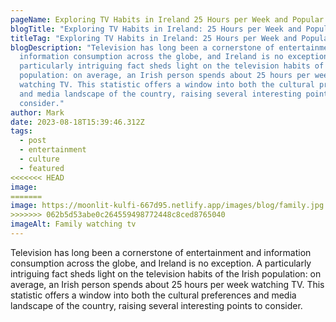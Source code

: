 ```yaml
---
pageName: Exploring TV Habits in Ireland 25 Hours per Week and Popular TV Stations
blogTitle: "Exploring TV Habits in Ireland: 25 Hours per Week and Popular TV Stations"
titleTag: "Exploring TV Habits in Ireland: 25 Hours per Week and Popular TV Stations"
blogDescription: "Television has long been a cornerstone of entertainment and
  information consumption across the globe, and Ireland is no exception. A
  particularly intriguing fact sheds light on the television habits of the Irish
  population: on average, an Irish person spends about 25 hours per week
  watching TV. This statistic offers a window into both the cultural preferences
  and media landscape of the country, raising several interesting points to
  consider."
author: Mark
date: 2023-08-18T15:39:46.312Z
tags:
  - post
  - entertainment
  - culture
  - featured
<<<<<<< HEAD
image: 
=======
image: https://moonlit-kulfi-667d95.netlify.app/images/blog/family.jpg
>>>>>>> 062b5d53abe0c264559498772448c8ced8765040
imageAlt: Family watching tv
---
```

<!--StartFragment-->

Television has long been a cornerstone of entertainment and information consumption across the globe, and Ireland is no exception. A particularly intriguing fact sheds light on the television habits of the Irish population: on average, an Irish person spends about 25 hours per week watching TV. This statistic offers a window into both the cultural preferences and media landscape of the country, raising several interesting points to consider.

<!--EndFragment-->